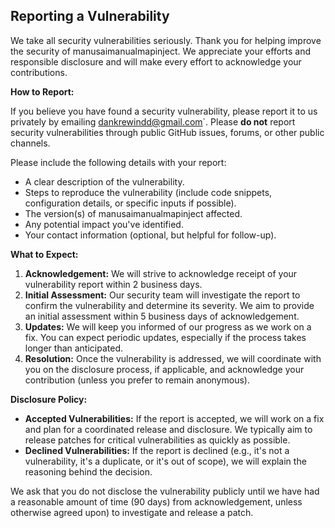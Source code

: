 ## Reporting a Vulnerability

We take all security vulnerabilities seriously. Thank you for helping improve the security of manusaimanualmapinject. We appreciate your efforts and responsible disclosure and will make every effort to acknowledge your contributions.

**How to Report:**

If you believe you have found a security vulnerability, please report it to us privately by emailing dankrewindd@gmail.com`. Please **do not** report security vulnerabilities through public GitHub issues, forums, or other public channels.

Please include the following details with your report:

* A clear description of the vulnerability.
* Steps to reproduce the vulnerability (include code snippets, configuration details, or specific inputs if possible).
* The version(s) of manusaimanualmapinject affected.
* Any potential impact you've identified.
* Your contact information (optional, but helpful for follow-up).

**What to Expect:**

1.  **Acknowledgement:** We will strive to acknowledge receipt of your vulnerability report within  2 business days.
2.  **Initial Assessment:** Our security team will investigate the report to confirm the vulnerability and determine its severity. We aim to provide an initial assessment within 5 business days of acknowledgement.
3.  **Updates:** We will keep you informed of our progress as we work on a fix. You can expect periodic updates, especially if the process takes longer than anticipated.
4.  **Resolution:** Once the vulnerability is addressed, we will coordinate with you on the disclosure process, if applicable, and acknowledge your contribution (unless you prefer to remain anonymous).

**Disclosure Policy:**

* **Accepted Vulnerabilities:** If the report is accepted, we will work on a fix and plan for a coordinated release and disclosure. We typically aim to release patches for critical vulnerabilities as quickly as possible.
* **Declined Vulnerabilities:** If the report is declined (e.g., it's not a vulnerability, it's a duplicate, or it's out of scope), we will explain the reasoning behind the decision.

We ask that you do not disclose the vulnerability publicly until we have had a reasonable amount of time (90 days) from acknowledgement, unless otherwise agreed upon) to investigate and release a patch.


